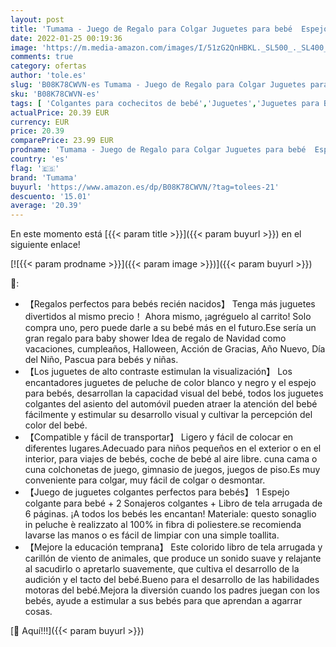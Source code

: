 ```yaml
---
layout: post
title: 'Tumama - Juego de Regalo para Colgar Juguetes para bebé  Espejo  Blanco y Negro  sonajeros de Felpa  Anillos  Libro de Tela para Cochecito  Asiento de Coche  Actividad  Cochecito para recién Nacidos'
date: 2022-01-25 00:19:36
image: 'https://m.media-amazon.com/images/I/51zG2QnHBKL._SL500_._SL400_.jpg'
comments: true
category: ofertas
author: 'tole.es'
slug: 'B08K78CWVN-es Tumama - Juego de Regalo para Colgar Juguetes para bebé...'
sku: 'B08K78CWVN-es'
tags: [ 'Colgantes para cochecitos de bebé','Juguetes','Juguetes para Bebés y primera infancia','Juguetes para bebés','Juguetes y juegos','bebé','nacido','recién','tumama', ]
actualPrice: 20.39 EUR
currency: EUR
price: 20.39
comparePrice: 23.99 EUR
prodname: 'Tumama - Juego de Regalo para Colgar Juguetes para bebé  Espejo  Blanco y Negro  sonajeros de Felpa  Anillos  Libro de Tela para Cochecito  Asiento de Coche  Actividad  Cochecito para recién Nacidos'
country: 'es'
flag: '🇪🇸'
brand: 'Tumama'
buyurl: 'https://www.amazon.es/dp/B08K78CWVN/?tag=tolees-21'
descuento: '15.01'
average: '20.39'
---
```


En este momento está [{{< param title >}}]({{< param buyurl >}}) en el siguiente enlace!

[![{{< param prodname >}}]({{< param image >}})]({{< param buyurl >}})

🔎:

- 【Regalos perfectos para bebés recién nacidos】 Tenga más juguetes divertidos al mismo precio！ Ahora mismo, ¡agréguelo al carrito! Solo compra uno, pero puede darle a su bebé más en el futuro.Ese sería un gran regalo para baby shower Idea de regalo de Navidad como vacaciones, cumpleaños, Halloween, Acción de Gracias, Año Nuevo, Día del Niño, Pascua para bebés y niñas.
- 【Los juguetes de alto contraste estimulan la visualización】 Los encantadores juguetes de peluche de color blanco y negro y el espejo para bebés, desarrollan la capacidad visual del bebé, todos los juguetes colgantes del asiento del automóvil pueden atraer la atención del bebé fácilmente y estimular su desarrollo visual y cultivar la percepción del color del bebé.
- 【Compatible y fácil de transportar】 Ligero y fácil de colocar en diferentes lugares.Adecuado para niños pequeños en el exterior o en el interior, para viajes de bebés, coche de bebé al aire libre. cuna cama o cuna colchonetas de juego, gimnasio de juegos, juegos de piso.Es muy conveniente para colgar, muy fácil de colgar o desmontar.
- 【Juego de juguetes colgantes perfectos para bebés】 1 Espejo colgante para bebé + 2 Sonajeros colgantes + Libro de tela arrugada de 6 páginas. ¡A todos los bebés les encantan! Materiale: questo sonaglio in peluche è realizzato al 100% in fibra di poliestere.se recomienda lavarse las manos o es fácil de limpiar con una simple toallita.
- 【Mejore la educación temprana】 Este colorido libro de tela arrugada y carillón de viento de animales, que produce un sonido suave y relajante al sacudirlo o apretarlo suavemente, que cultiva el desarrollo de la audición y el tacto del bebé.Bueno para el desarrollo de las habilidades motoras del bebé.Mejora la diversión cuando los padres juegan con los bebés, ayude a estimular a sus bebés para que aprendan a agarrar cosas.

[🛒 Aquí!!!]({{< param buyurl >}})
